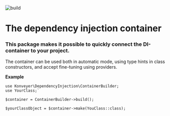 ![build](https://github.com/konveyer-framework/dependency-injection/workflows/build/badge.svg)
# The dependency injection container

### This package makes it possible to quickly connect the DI-container to your project.

The container can be used both in automatic mode, using type hints in class constructors, and accept fine-tuning using providers.

**Example**

```
use Konveyer\DependencyInjection\ContainerBuilder;
use YourClass;`

$container = ContainerBuilder->build();

$yourClassObject = $container->make(YouClass::class);

